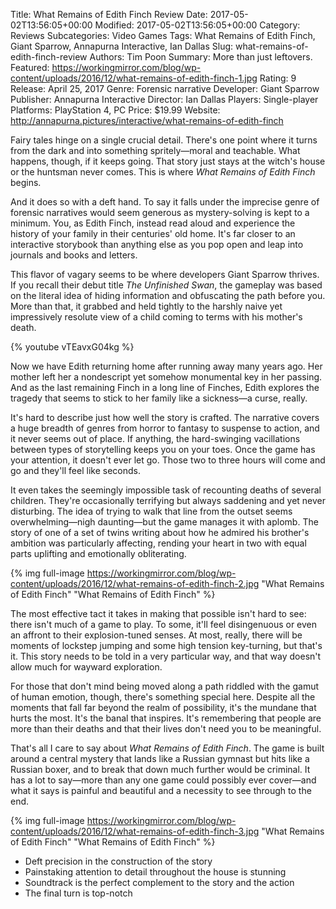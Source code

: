 Title: What Remains of Edith Finch Review
Date: 2017-05-02T13:56:05+00:00
Modified: 2017-05-02T13:56:05+00:00
Category: Reviews
Subcategories: Video Games
Tags: What Remains of Edith Finch, Giant Sparrow, Annapurna Interactive, Ian Dallas
Slug: what-remains-of-edith-finch-review
Authors: Tim Poon
Summary: More than just leftovers.
Featured: https://workingmirror.com/blog/wp-content/uploads/2016/12/what-remains-of-edith-finch-1.jpg
Rating: 9
Release: April 25, 2017
Genre: Forensic narrative
Developer: Giant Sparrow
Publisher: Annapurna Interactive
Director: Ian Dallas
Players: Single-player
Platforms: PlayStation 4, PC
Price: $19.99
Website: http://annapurna.pictures/interactive/what-remains-of-edith-finch

Fairy tales hinge on a single crucial detail. There's one point where it turns from the dark and into something spritely—moral and teachable. What happens, though, if it keeps going. That story just stays at the witch's house or the huntsman never comes. This is where *What Remains of Edith Finch* begins.

And it does so with a deft hand. To say it falls under the imprecise genre of forensic narratives would seem generous as mystery-solving is kept to a minimum. You, as Edith Finch, instead read aloud and experience the history of your family in their centuries' old home. It's far closer to an interactive storybook than anything else as you pop open and leap into journals and books and letters.

This flavor of vagary seems to be where developers Giant Sparrow thrives. If you recall their debut title *The Unfinished Swan*, the gameplay was based on the literal idea of hiding information and obfuscating the path before you. More than that, it grabbed and held tightly to the harshly naive yet impressively resolute view of a child coming to terms with his mother's death.

{% youtube vTEavxG04kg %}

Now we have Edith returning home after running away many years ago. Her mother left her a nondescript yet somehow monumental key in her passing. And as the last remaining Finch in a long line of Finches, Edith explores the tragedy that seems to stick to her family like a sickness—a curse, really.

It's hard to describe just how well the story is crafted. The narrative covers a huge breadth of genres from horror to fantasy to suspense to action, and it never seems out of place. If anything, the hard-swinging vacillations between types of storytelling keeps you on your toes. Once the game has your attention, it doesn't ever let go. Those two to three hours will come and go and they'll feel like seconds.

It even takes the seemingly impossible task of recounting deaths of several children. They're occasionally terrifying but always saddening and yet never disturbing. The idea of trying to walk that line from the outset seems overwhelming—nigh daunting—but the game manages it with aplomb. The story of one of a set of twins writing about how he admired his brother's ambition was particularly affecting, rending your heart in two with equal parts uplifting and emotionally obliterating.

{% img full-image https://workingmirror.com/blog/wp-content/uploads/2016/12/what-remains-of-edith-finch-2.jpg "What Remains of Edith Finch" "What Remains of Edith Finch" %}

The most effective tact it takes in making that possible isn't hard to see: there isn't much of a game to play. To some, it'll feel disingenuous or even an affront to their explosion-tuned senses. At most, really, there will be moments of lockstep jumping and some high tension key-turning, but that's it. This story needs to be told in a very particular way, and that way doesn't allow much for wayward exploration.

For those that don't mind being moved along a path riddled with the gamut of human emotion, though, there's something special here. Despite all the moments that fall far beyond the realm of possibility, it's the mundane that hurts the most. It's the banal that inspires. It's remembering that people are more than their deaths and that their lives don't need you to be meaningful.

That's all I care to say about *What Remains of Edith Finch*. The game is built around a central mystery that lands like a Russian gymnast but hits like a Russian boxer, and to break that down much further would be criminal. It has a lot to say—more than any one game could possibly ever cover—and what it says is painful and beautiful and a necessity to see through to the end.

{% img full-image https://workingmirror.com/blog/wp-content/uploads/2016/12/what-remains-of-edith-finch-3.jpg "What Remains of Edith Finch" "What Remains of Edith Finch" %}

+ Deft precision in the construction of the story
+ Painstaking attention to detail throughout the house is stunning
+ Soundtrack is the perfect complement to the story and the action
+ The final turn is top-notch
